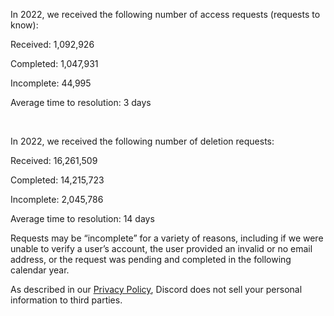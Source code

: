 <p id="docs-internal-guid-c907a19f-7fff-77bd-38d0-3ce601fd3da8">In 2022, we received the following number of access requests (requests to know):</p>
<p>Received: 1,092,926</p>
<p>Completed: 1,047,931</p>
<p>Incomplete: 44,995</p>
<p>Average time to resolution: 3 days</p>
<p> </p>
<p>In 2022, we received the following number of deletion requests:</p>
<p>Received: 16,261,509</p>
<p>Completed: 14,215,723</p>
<p>Incomplete: 2,045,786</p>
<p>Average time to resolution: 14 days</p>
<p>Requests may be “incomplete” for a variety of reasons, including if we were unable to verify a user’s account, the user provided an invalid or no email address, or the request was pending and completed in the following calendar year.</p>
<p><span style="font-weight: 400;">As described in our </span><a href="https://discord.com/privacy" target="_blank" rel="noopener noreferrer">Privacy Policy</a><span style="font-weight: 400;">, Discord does not sell your personal information to third parties.</span></p>